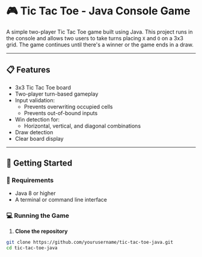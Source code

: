# 🎮 Tic Tac Toe - Java Console Game

A simple two-player Tic Tac Toe game built using Java. This project runs in the console and allows two users to take turns placing `X` and `O` on a 3x3 grid. The game continues until there's a winner or the game ends in a draw.

---

## 📋 Features

- 3x3 Tic Tac Toe board
- Two-player turn-based gameplay
- Input validation:
  - Prevents overwriting occupied cells
  - Prevents out-of-bound inputs
- Win detection for:
  - Horizontal, vertical, and diagonal combinations
- Draw detection
- Clear board display

---

## 🚀 Getting Started

### 🔧 Requirements

- Java 8 or higher
- A terminal or command line interface

### 💻 Running the Game

1. **Clone the repository**

```bash
git clone https://github.com/yourusername/tic-tac-toe-java.git
cd tic-tac-toe-java
